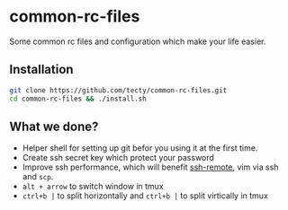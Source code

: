 # common-rc-files
Some common rc files and configuration which make your life easier.

## Installation 

```bash 
git clone https://github.com/tecty/common-rc-files.git
cd common-rc-files && ./install.sh
```

## What we done?

- Helper shell for setting up git befor you using it at the first time.
- Create ssh secret key which protect your password 
- Improve ssh performance, which will benefit [ssh-remote](https://marketplace.visualstudio.com/items?itemName=ms-vscode-remote.remote-ssh), vim via ssh and `scp`.
- `alt + arrow` to switch window in tmux 
- `ctrl+b |` to split horizontally and `ctrl+b |` to split virtically in tmux 

